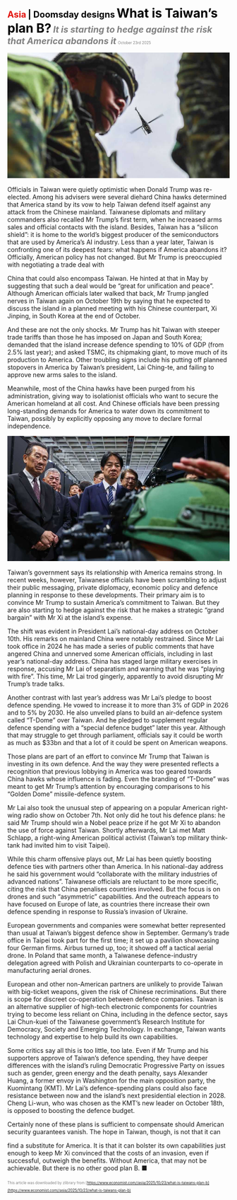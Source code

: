 <span style="color:#E3120B; font-size:14.9pt; font-weight:bold;">Asia</span> <span style="color:#000000; font-size:14.9pt; font-weight:bold;">| Doomsday designs</span>
<span style="color:#000000; font-size:21.0pt; font-weight:bold;">What is Taiwan’s plan B?</span>
<span style="color:#808080; font-size:14.9pt; font-weight:bold; font-style:italic;">It is starting to hedge against the risk that America abandons it</span>
<span style="color:#808080; font-size:6.2pt;">October 23rd 2025</span>

![](../images/022_What_is_Taiwans_plan_B/p0099_img01.jpeg)

Officials in Taiwan were quietly optimistic when Donald Trump was re- elected. Among his advisers were several diehard China hawks determined that America stand by its vow to help Taiwan defend itself against any attack from the Chinese mainland. Taiwanese diplomats and military commanders also recalled Mr Trump’s first term, when he increased arms sales and official contacts with the island. Besides, Taiwan has a “silicon shield”: it is home to the world’s biggest producer of the semiconductors that are used by America’s AI industry. Less than a year later, Taiwan is confronting one of its deepest fears: what happens if America abandons it? Officially, American policy has not changed. But Mr Trump is preoccupied with negotiating a trade deal with

China that could also encompass Taiwan. He hinted at that in May by suggesting that such a deal would be “great for unification and peace”. Although American officials later walked that back, Mr Trump jangled nerves in Taiwan again on October 19th by saying that he expected to discuss the island in a planned meeting with his Chinese counterpart, Xi Jinping, in South Korea at the end of October.

And these are not the only shocks. Mr Trump has hit Taiwan with steeper trade tariffs than those he has imposed on Japan and South Korea; demanded that the island increase defence spending to 10% of GDP (from 2.5% last year); and asked TSMC, its chipmaking giant, to move much of its production to America. Other troubling signs include his putting off planned stopovers in America by Taiwan’s president, Lai Ching-te, and failing to approve new arms sales to the island.

Meanwhile, most of the China hawks have been purged from his administration, giving way to isolationist officials who want to secure the American homeland at all cost. And Chinese officials have been pressing long-standing demands for America to water down its commitment to Taiwan, possibly by explicitly opposing any move to declare formal independence.

![](../images/022_What_is_Taiwans_plan_B/p0100_img01.jpeg)

Taiwan’s government says its relationship with America remains strong. In recent weeks, however, Taiwanese officials have been scrambling to adjust their public messaging, private diplomacy, economic policy and defence planning in response to these developments. Their primary aim is to convince Mr Trump to sustain America’s commitment to Taiwan. But they are also starting to hedge against the risk that he makes a strategic “grand bargain” with Mr Xi at the island’s expense.

The shift was evident in President Lai’s national-day address on October 10th. His remarks on mainland China were notably restrained. Since Mr Lai took office in 2024 he has made a series of public comments that have angered China and unnerved some American officials, including in last year’s national-day address. China has staged large military exercises in response, accusing Mr Lai of separatism and warning that he was “playing with fire”. This time, Mr Lai trod gingerly, apparently to avoid disrupting Mr Trump’s trade talks.

Another contrast with last year’s address was Mr Lai’s pledge to boost defence spending. He vowed to increase it to more than 3% of GDP in 2026 and to 5% by 2030. He also unveiled plans to build an air-defence system called “T-Dome” over Taiwan. And he pledged to supplement regular defence spending with a “special defence budget” later this year. Although that may struggle to get through parliament, officials say it could be worth as much as $33bn and that a lot of it could be spent on American weapons.

Those plans are part of an effort to convince Mr Trump that Taiwan is investing in its own defence. And the way they were presented reflects a recognition that previous lobbying in America was too geared towards China hawks whose influence is fading. Even the branding of “T-Dome” was meant to get Mr Trump’s attention by encouraging comparisons to his “Golden Dome” missile-defence system.

Mr Lai also took the unusual step of appearing on a popular American right- wing radio show on October 7th. Not only did he tout his defence plans: he said Mr Trump should win a Nobel peace prize if he got Mr Xi to abandon the use of force against Taiwan. Shortly afterwards, Mr Lai met Matt Schlapp, a right-wing American political activist (Taiwan’s top military think-tank had invited him to visit Taipei).

While this charm offensive plays out, Mr Lai has been quietly boosting defence ties with partners other than America. In his national-day address he said his government would “collaborate with the military industries of advanced nations”. Taiwanese officials are reluctant to be more specific, citing the risk that China penalises countries involved. But the focus is on drones and such “asymmetric” capabilities. And the outreach appears to have focused on Europe of late, as countries there increase their own defence spending in response to Russia’s invasion of Ukraine.

European governments and companies were somewhat better represented than usual at Taiwan’s biggest defence show in September. Germany’s trade office in Taipei took part for the first time; it set up a pavilion showcasing four German firms. Airbus turned up, too; it showed off a tactical aerial drone. In Poland that same month, a Taiwanese defence-industry delegation agreed with Polish and Ukrainian counterparts to co-operate in manufacturing aerial drones.

European and other non-American partners are unlikely to provide Taiwan with big-ticket weapons, given the risk of Chinese recriminations. But there is scope for discreet co-operation between defence companies. Taiwan is an alternative supplier of high-tech electronic components for countries trying to become less reliant on China, including in the defence sector, says Lai Chun-kuei of the Taiwanese government’s Research Institute for Democracy, Society and Emerging Technology. In exchange, Taiwan wants technology and expertise to help build its own capabilities.

Some critics say all this is too little, too late. Even if Mr Trump and his supporters approve of Taiwan’s defence spending, they have deeper differences with the island’s ruling Democratic Progressive Party on issues such as gender, green energy and the death penalty, says Alexander Huang, a former envoy in Washington for the main opposition party, the Kuomintang (KMT). Mr Lai’s defence-spending plans could also face resistance between now and the island’s next presidential election in 2028. Cheng Li-wun, who was chosen as the KMT’s new leader on October 18th, is opposed to boosting the defence budget.

Certainly none of these plans is sufficient to compensate should American security guarantees vanish. The hope in Taiwan, though, is not that it can

find a substitute for America. It is that it can bolster its own capabilities just enough to keep Mr Xi convinced that the costs of an invasion, even if successful, outweigh the benefits. Without America, that may not be achievable. But there is no other good plan B. ■

<span style="color:#808080; font-size:6.2pt;">This article was downloaded by zlibrary from [https://www.economist.com//asia/2025/10/23/what-is-taiwans-plan-b](https://www.economist.com//asia/2025/10/23/what-is-taiwans-plan-b)</span>